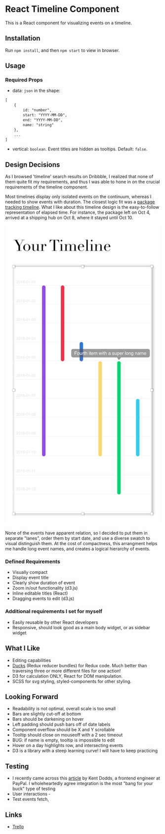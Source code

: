 # React Timeline Component

This is a React component for visualizing events on a timeline. 

## Installation
Run `npm install`, and then `npm start` to view in browser. 

## Usage

### Required Props

* data: ```json``` in the shape:

```
[
	{
		id: "number",
		start: "YYYY-MM-DD",
		end: "YYYY-MM-DD",
		name: "string"
	},
	...
]
```

* vertical: `boolean`. Event titles are hidden as tooltips. Default: `false`.


## Design Decisions

As I browsed 'timeline' search results on Dribbble, I realized that none of them quite fit my requirements, and thus I was able to hone in on the crucial requirements of the timeline component. 

Most timelines display only isolated events on the continuum, whereas I needed to show events with duration. The closest logic fit was a [package tracking timeline](https://cdn.dribbble.com/users/187214/screenshots/5288770/myh-messages_4x.png). What I like about this timeline design is the easy-to-follow representation of elapsed time. For instance, the package left on Oct 4, arrived at a shipping hub on Oct 8, where it stayed until Oct 10. 

![timeline__sketch](./public/timeline__sketch.png "Timeline Mock-up")

None of the events have apparent relation, so I decided to put them in separate "lanes", order them by start date, and use a diverse swatch to visual distinguish them. At the cost of compactness, this arrangment helps me handle long event names, and creates a logical hierarchy of events.


### Defined Requirements

* Visually compact
* Display event title
* Clearly show duration of event
* Zoom in/out functionality (d3.js)
* Inline editable titles (React)
* Dragging events to edit (d3.js)

### Additional requirements I set for myself

* Easily reusable by other React developers
* Responsive, should look good as a main body widget, or as sidebar widget

## What I Like

* Editing capabilities
* [Ducks](https://github.com/erikras/ducks-modular-redux) (Redux reducer bundles) for Redux code. Much better than traversing three or more different files for one action!
* D3 for calculation ONLY, React for DOM manipulation. 
* SCSS for svg styling, styled-components for other styling.

## Looking Forward

* Readability is not optimal, overall scale is too small
* Bars are slightly cut-off at bottom
* Bars should be darkening on hover
* Left padding should push bars off of date labels
* Component overflow should be X and Y scrollable
* Tooltip should close on mouseoff with a 2 sec timeout
* BUG: if name is empty, tooltip is impossible to edit
* Hover on a day highlights row, and intersecting events
* D3 is a library with a steep learning curve! I will have to keep practicing

## Testing

* I recently came across this [article](https://blog.kentcdodds.com/write-tests-not-too-many-mostly-integration-5e8c7fff591c) by Kent Dodds, a frontend engineer at PayPal. I wholeheartedly agree integration is the most "bang for your buck" type of testing 
* User interactions -  
* Test events fetch, 

## Links

* [Trello](https://trello.com/b/Lmpu9AS6/react-timeline)